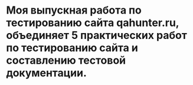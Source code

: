 # Моя выпускная работа по тестированию сайта qahunter.ru, объединяет 5 практических работ по тестированию сайта и составлению тестовой документации.
